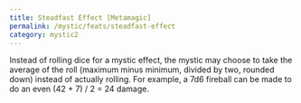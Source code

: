 ```yaml
---
title: Steadfast Effect [Metamagic]
permalink: /mystic/feats/steadfast-effect
category: mystic2
---
```

Instead of rolling dice for a mystic effect, the mystic may choose to
take the average of the roll (maximum minus minimum, divided by two,
rounded down) instead of actually rolling. For example, a 7d6 fireball
can be made to do an even (42 + 7) / 2 = 24 damage.
